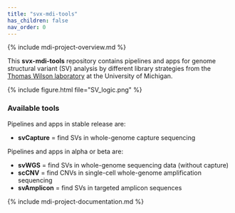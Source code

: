 ```yaml
---
title: "svx-mdi-tools"
has_children: false
nav_order: 0
---
```


{% include mdi-project-overview.md %} 

This **svx-mdi-tools** repository contains pipelines and apps
for genome structural variant (SV) analysis by different library strategies
from the 
[Thomas Wilson laboratory](https://wilsonte-umich.github.io)
at the University of Michigan.

{% include figure.html file="SV_logic.png" %}

### Available tools

Pipelines and apps in stable release are:
- **svCapture** = find SVs in whole-genome capture sequencing

Pipelines and apps in alpha or beta are:
- **svWGS** = find SVs in whole-genome sequencing data (without capture)
- **scCNV** = find CNVs in single-cell whole-genome amplification sequencing
- **svAmplicon** = find SVs in targeted amplicon sequences

{% include mdi-project-documentation.md %}
